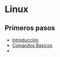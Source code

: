 # Linux
## Primeros pasos
* [Introducción](Introducción.md)
* [Comandos Básicos](Comandos%20Básicos.md)
* 